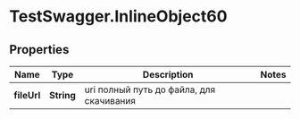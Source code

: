 # TestSwagger.InlineObject60

## Properties

Name | Type | Description | Notes
------------ | ------------- | ------------- | -------------
**fileUrl** | **String** | uri полный путь до файла, для скачивания | 


